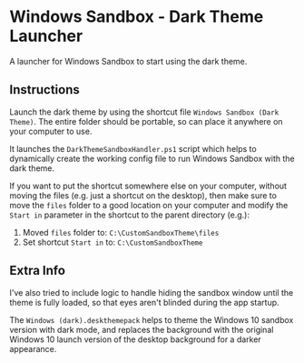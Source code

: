 # Windows Sandbox - Dark Theme Launcher
A launcher for Windows Sandbox to start using the dark theme.

## Instructions

Launch the dark theme by using the shortcut file `Windows Sandbox (Dark Theme)`. The entire folder should be portable, so can place it anywhere on your computer to use.

It launches the `DarkThemeSandboxHandler.ps1` script which helps to dynamically create the working config file to run Windows Sandbox with the dark theme.

If you want to put the shortcut somewhere else on your computer, without moving the files (e.g. just a shortcut on the desktop), then make sure to move the `files` folder to a good location on your computer and modify the `Start in` parameter in the shortcut to the parent directory (e.g.):
1. Moved `files` folder to: `C:\CustomSandboxTheme\files`
2. Set shortcut `Start in` to: `C:\CustomSandboxTheme`

## Extra Info

I've also tried to include logic to handle hiding the sandbox window until the theme is fully loaded, so that eyes aren't blinded during the app startup.

The `Windows (dark).deskthemepack` helps to theme the Windows 10 sandbox version with dark mode, and replaces the background with the original Windows 10 launch version of the desktop background for a darker appearance.
